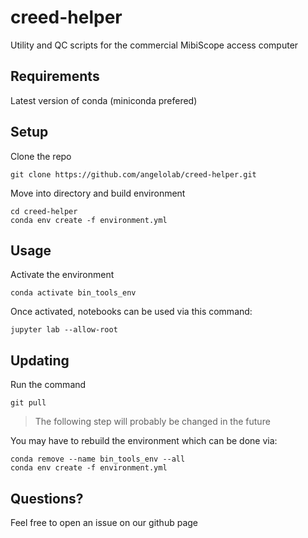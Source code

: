 # creed-helper
Utility and QC scripts for the commercial MibiScope access computer

## Requirements

Latest version of conda (miniconda prefered)

## Setup

Clone the repo

```
git clone https://github.com/angelolab/creed-helper.git
```

Move into directory and build environment

```
cd creed-helper
conda env create -f environment.yml
```

## Usage

Activate the environment

```
conda activate bin_tools_env
```

Once activated, notebooks can be used via this command:

```
jupyter lab --allow-root
```

## Updating

Run the command

```
git pull
```

> The following step will probably be changed in the future

You may have to rebuild the environment which can be done via:

```
conda remove --name bin_tools_env --all
conda env create -f environment.yml
```

## Questions?

Feel free to open an issue on our github page
